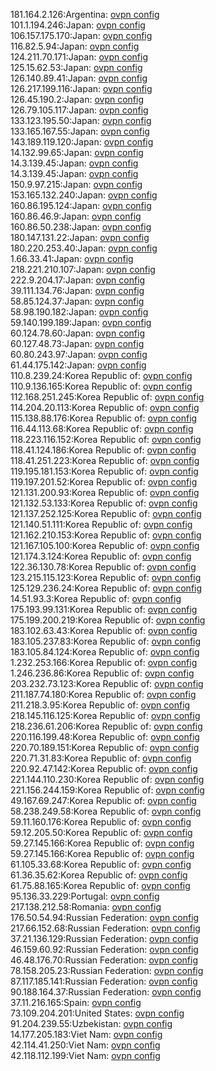 181.164.2.126:Argentina: [ovpn config](vpn/181_164_2_126.ovpn)  
101.1.194.246:Japan: [ovpn config](vpn/101_1_194_246.ovpn)  
106.157.175.170:Japan: [ovpn config](vpn/106_157_175_170.ovpn)  
116.82.5.94:Japan: [ovpn config](vpn/116_82_5_94.ovpn)  
124.211.70.171:Japan: [ovpn config](vpn/124_211_70_171.ovpn)  
125.15.62.53:Japan: [ovpn config](vpn/125_15_62_53.ovpn)  
126.140.89.41:Japan: [ovpn config](vpn/126_140_89_41.ovpn)  
126.217.199.116:Japan: [ovpn config](vpn/126_217_199_116.ovpn)  
126.45.190.2:Japan: [ovpn config](vpn/126_45_190_2.ovpn)  
126.79.105.117:Japan: [ovpn config](vpn/126_79_105_117.ovpn)  
133.123.195.50:Japan: [ovpn config](vpn/133_123_195_50.ovpn)  
133.165.167.55:Japan: [ovpn config](vpn/133_165_167_55.ovpn)  
143.189.119.120:Japan: [ovpn config](vpn/143_189_119_120.ovpn)  
14.132.99.65:Japan: [ovpn config](vpn/14_132_99_65.ovpn)  
14.3.139.45:Japan: [ovpn config](vpn/14_3_139_45.ovpn)  
14.3.139.45:Japan: [ovpn config](vpn/14_3_139_45.ovpn)  
150.9.97.215:Japan: [ovpn config](vpn/150_9_97_215.ovpn)  
153.165.132.240:Japan: [ovpn config](vpn/153_165_132_240.ovpn)  
160.86.195.124:Japan: [ovpn config](vpn/160_86_195_124.ovpn)  
160.86.46.9:Japan: [ovpn config](vpn/160_86_46_9.ovpn)  
160.86.50.238:Japan: [ovpn config](vpn/160_86_50_238.ovpn)  
180.147.131.22:Japan: [ovpn config](vpn/180_147_131_22.ovpn)  
180.220.253.40:Japan: [ovpn config](vpn/180_220_253_40.ovpn)  
1.66.33.41:Japan: [ovpn config](vpn/1_66_33_41.ovpn)  
218.221.210.107:Japan: [ovpn config](vpn/218_221_210_107.ovpn)  
222.9.204.17:Japan: [ovpn config](vpn/222_9_204_17.ovpn)  
39.111.134.76:Japan: [ovpn config](vpn/39_111_134_76.ovpn)  
58.85.124.37:Japan: [ovpn config](vpn/58_85_124_37.ovpn)  
58.98.190.182:Japan: [ovpn config](vpn/58_98_190_182.ovpn)  
59.140.199.189:Japan: [ovpn config](vpn/59_140_199_189.ovpn)  
60.124.78.60:Japan: [ovpn config](vpn/60_124_78_60.ovpn)  
60.127.48.73:Japan: [ovpn config](vpn/60_127_48_73.ovpn)  
60.80.243.97:Japan: [ovpn config](vpn/60_80_243_97.ovpn)  
61.44.175.142:Japan: [ovpn config](vpn/61_44_175_142.ovpn)  
110.8.239.24:Korea Republic of: [ovpn config](vpn/110_8_239_24.ovpn)  
110.9.136.165:Korea Republic of: [ovpn config](vpn/110_9_136_165.ovpn)  
112.168.251.245:Korea Republic of: [ovpn config](vpn/112_168_251_245.ovpn)  
114.204.20.113:Korea Republic of: [ovpn config](vpn/114_204_20_113.ovpn)  
115.138.88.176:Korea Republic of: [ovpn config](vpn/115_138_88_176.ovpn)  
116.44.113.68:Korea Republic of: [ovpn config](vpn/116_44_113_68.ovpn)  
118.223.116.152:Korea Republic of: [ovpn config](vpn/118_223_116_152.ovpn)  
118.41.124.186:Korea Republic of: [ovpn config](vpn/118_41_124_186.ovpn)  
118.41.251.223:Korea Republic of: [ovpn config](vpn/118_41_251_223.ovpn)  
119.195.181.153:Korea Republic of: [ovpn config](vpn/119_195_181_153.ovpn)  
119.197.201.52:Korea Republic of: [ovpn config](vpn/119_197_201_52.ovpn)  
121.131.200.93:Korea Republic of: [ovpn config](vpn/121_131_200_93.ovpn)  
121.132.53.133:Korea Republic of: [ovpn config](vpn/121_132_53_133.ovpn)  
121.137.252.125:Korea Republic of: [ovpn config](vpn/121_137_252_125.ovpn)  
121.140.51.111:Korea Republic of: [ovpn config](vpn/121_140_51_111.ovpn)  
121.162.210.153:Korea Republic of: [ovpn config](vpn/121_162_210_153.ovpn)  
121.167.105.100:Korea Republic of: [ovpn config](vpn/121_167_105_100.ovpn)  
121.174.3.124:Korea Republic of: [ovpn config](vpn/121_174_3_124.ovpn)  
122.36.130.78:Korea Republic of: [ovpn config](vpn/122_36_130_78.ovpn)  
123.215.115.123:Korea Republic of: [ovpn config](vpn/123_215_115_123.ovpn)  
125.129.236.24:Korea Republic of: [ovpn config](vpn/125_129_236_24.ovpn)  
14.51.93.3:Korea Republic of: [ovpn config](vpn/14_51_93_3.ovpn)  
175.193.99.131:Korea Republic of: [ovpn config](vpn/175_193_99_131.ovpn)  
175.199.200.219:Korea Republic of: [ovpn config](vpn/175_199_200_219.ovpn)  
183.102.63.43:Korea Republic of: [ovpn config](vpn/183_102_63_43.ovpn)  
183.105.237.83:Korea Republic of: [ovpn config](vpn/183_105_237_83.ovpn)  
183.105.84.124:Korea Republic of: [ovpn config](vpn/183_105_84_124.ovpn)  
1.232.253.166:Korea Republic of: [ovpn config](vpn/1_232_253_166.ovpn)  
1.246.236.86:Korea Republic of: [ovpn config](vpn/1_246_236_86.ovpn)  
203.232.73.123:Korea Republic of: [ovpn config](vpn/203_232_73_123.ovpn)  
211.187.74.180:Korea Republic of: [ovpn config](vpn/211_187_74_180.ovpn)  
211.218.3.95:Korea Republic of: [ovpn config](vpn/211_218_3_95.ovpn)  
218.145.116.125:Korea Republic of: [ovpn config](vpn/218_145_116_125.ovpn)  
218.236.61.206:Korea Republic of: [ovpn config](vpn/218_236_61_206.ovpn)  
220.116.199.48:Korea Republic of: [ovpn config](vpn/220_116_199_48.ovpn)  
220.70.189.151:Korea Republic of: [ovpn config](vpn/220_70_189_151.ovpn)  
220.71.31.83:Korea Republic of: [ovpn config](vpn/220_71_31_83.ovpn)  
220.92.47.142:Korea Republic of: [ovpn config](vpn/220_92_47_142.ovpn)  
221.144.110.230:Korea Republic of: [ovpn config](vpn/221_144_110_230.ovpn)  
221.156.244.159:Korea Republic of: [ovpn config](vpn/221_156_244_159.ovpn)  
49.167.69.247:Korea Republic of: [ovpn config](vpn/49_167_69_247.ovpn)  
58.238.249.58:Korea Republic of: [ovpn config](vpn/58_238_249_58.ovpn)  
59.11.160.176:Korea Republic of: [ovpn config](vpn/59_11_160_176.ovpn)  
59.12.205.50:Korea Republic of: [ovpn config](vpn/59_12_205_50.ovpn)  
59.27.145.166:Korea Republic of: [ovpn config](vpn/59_27_145_166.ovpn)  
59.27.145.166:Korea Republic of: [ovpn config](vpn/59_27_145_166.ovpn)  
61.105.33.68:Korea Republic of: [ovpn config](vpn/61_105_33_68.ovpn)  
61.36.35.62:Korea Republic of: [ovpn config](vpn/61_36_35_62.ovpn)  
61.75.88.165:Korea Republic of: [ovpn config](vpn/61_75_88_165.ovpn)  
95.136.33.229:Portugal: [ovpn config](vpn/95_136_33_229.ovpn)  
217.138.212.58:Romania: [ovpn config](vpn/217_138_212_58.ovpn)  
176.50.54.94:Russian Federation: [ovpn config](vpn/176_50_54_94.ovpn)  
217.66.152.68:Russian Federation: [ovpn config](vpn/217_66_152_68.ovpn)  
37.21.136.129:Russian Federation: [ovpn config](vpn/37_21_136_129.ovpn)  
46.159.60.92:Russian Federation: [ovpn config](vpn/46_159_60_92.ovpn)  
46.48.176.70:Russian Federation: [ovpn config](vpn/46_48_176_70.ovpn)  
78.158.205.23:Russian Federation: [ovpn config](vpn/78_158_205_23.ovpn)  
87.117.185.141:Russian Federation: [ovpn config](vpn/87_117_185_141.ovpn)  
90.188.164.37:Russian Federation: [ovpn config](vpn/90_188_164_37.ovpn)  
37.11.216.165:Spain: [ovpn config](vpn/37_11_216_165.ovpn)  
73.109.204.201:United States: [ovpn config](vpn/73_109_204_201.ovpn)  
91.204.239.55:Uzbekistan: [ovpn config](vpn/91_204_239_55.ovpn)  
14.177.205.183:Viet Nam: [ovpn config](vpn/14_177_205_183.ovpn)  
42.114.41.250:Viet Nam: [ovpn config](vpn/42_114_41_250.ovpn)  
42.118.112.199:Viet Nam: [ovpn config](vpn/42_118_112_199.ovpn)  
